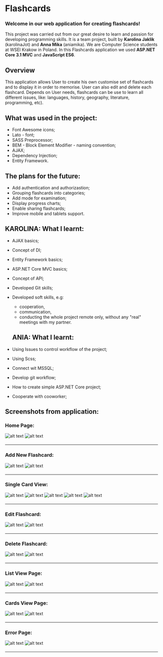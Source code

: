# Flashcards
### Welcome in our web application for creating flashcards!
This project was carried out from our great desire to learn and passion for developing programming skills. It is a team project, built by **Karolina Jaklik** (karolinaJot) and **Anna Mika** (aniamika). We are Computer Science students at WSEI Krakow in Poland.
In this Flashcards application we used **ASP.NET Core 3.1 MVC** and **JavaScript ES6**.

## Overview
This application allows User to create his own customise set of flashcards and to display it in order to memorise. User can also edit and delete each flashcard. Depends on User needs, flashcards can be use to learn all different issues, like: languages, history, geography, literature, programming, etc). 


## What was used in the project:
- Font Awesome icons;
- Lato - font;
- SASS Preprocessor;
- BEM - Block Element Modifier - naming convention;
- AJAX;
- Dependency Injection;
- Entity Framework.


##  The plans for the future:
- Add authentication and authorizastion;
- Grouping flashcards into categories;
- Add mode for examination;
- Display progress charts;
- Enable sharing flashcards;
- Improve mobile and tablets support.

## KAROLINA: What I learnt:
- AJAX basics;
- Concept of DI; 
- Entity Framework basics;
- ASP.NET Core MVC basics;
- Concept of API;
- Developed Git skills;
- Developed soft skills, e.g: 
  - cooperation,
  - communication, 
  - conducting the whole project remote only, without any "real" meetings with my partner.
  
  ## ANIA: What I learnt:
- Using Issues to control workflow of the project;
- Using Scss;
- Connect wit MSSQL;
- Develop git workflow;
- How to create simple ASP.NET Core project;
- Cooperate with cooworker;

		
## Screenshots from application:

### Home Page:
![alt text](https://github.com/aniamika/Flashcards/blob/main/Flashcards.Web/readme/Flashcards_HomePage.png "Home Page")
![alt text](https://github.com/aniamika/Flashcards/blob/main/Flashcards.Web/readme/Flashcards_HomePage_mobile.png "Home Page")

<hr style="margin-top: 20px; margin-bottom: 20px;"/>
 
### Add New Flashcard:
![alt text](https://github.com/aniamika/Flashcards/blob/main/Flashcards.Web/readme/Flashcards_AddNewFlashcard.png "Add New Flashcard")
![alt text](https://github.com/aniamika/Flashcards/blob/main/Flashcards.Web/readme/Flashcards_AddNewFlashcard_mobile.png "Add New Flashcard")
<hr style="margin-top: 20px; margin-bottom: 20px;"/>
 
### Single Card View:
![alt text](https://github.com/aniamika/Flashcards/blob/main/Flashcards.Web/readme/Flashcards_SingleCard.png "Single card view")
![alt text](https://github.com/aniamika/Flashcards/blob/main/Flashcards.Web/readme/Flashcards_SingleCard-animation.png "Single card view animation")
![alt text](https://github.com/aniamika/Flashcards/blob/main/Flashcards.Web/readme/Flashcards_SingleCard-animation2.png "Single card view animation")
![alt text](https://github.com/aniamika/Flashcards/blob/main/Flashcards.Web/readme/Flashcards_SingleCard_mobile.png "Single card view animation")
![alt text](https://github.com/aniamika/Flashcards/blob/main/Flashcards.Web/readme/Flashcards_SingleCard-animation_mobile.png "Single card view animation")

<hr style="margin-top: 20px; margin-bottom: 20px;"/>

### Edit Flashcard:
![alt text](https://github.com/aniamika/Flashcards/blob/main/Flashcards.Web/readme/Flashcards_EditPage.png "Edit Flashcard")
![alt text](https://github.com/aniamika/Flashcards/blob/main/Flashcards.Web/readme/Flashcards_EditPage_mobile.png "Edit Flashcard")

<hr style="margin-top: 20px; margin-bottom: 20px;"/>
 
### Delete Flashcard:
![alt text](https://github.com/aniamika/Flashcards/blob/main/Flashcards.Web/readme/Flashcards_DeletePage.png "Delete Flashcard")
![alt text](https://github.com/aniamika/Flashcards/blob/main/Flashcards.Web/readme/Flashcards_DeletePage_mobile.png "Delete Flashcard")

<hr style="margin-top: 20px; margin-bottom: 20px;"/>
 
### List View Page:
![alt text](https://github.com/aniamika/Flashcards/blob/main/Flashcards.Web/readme/Flashcards_ListViewPage.png "List View Page")
![alt text](https://github.com/aniamika/Flashcards/blob/main/Flashcards.Web/readme/Flashcards_ListViewPage_mobile.png "List View Page")

<hr style="margin-top: 20px; margin-bottom: 20px;"/>
 
### Cards View Page:
![alt text](https://github.com/aniamika/Flashcards/blob/main/Flashcards.Web/readme/Flashcards_CardsViewPage.png "Cards View Page")
![alt text](https://github.com/aniamika/Flashcards/blob/main/Flashcards.Web/readme/Flashcards_CardsViewPage_mobile.png "Cards View Page")

<hr style="margin-top: 20px; margin-bottom: 20px;"/>

### Error Page:
![alt text](https://github.com/aniamika/Flashcards/blob/main/Flashcards.Web/readme/Flashcards_ErrorPage.png "Error Page")
![alt text](https://github.com/aniamika/Flashcards/blob/main/Flashcards.Web/readme/Flashcards_ErrorPage_mobile.png "Error Page")

<hr style="margin-top: 20px; margin-bottom: 20px;"/>
